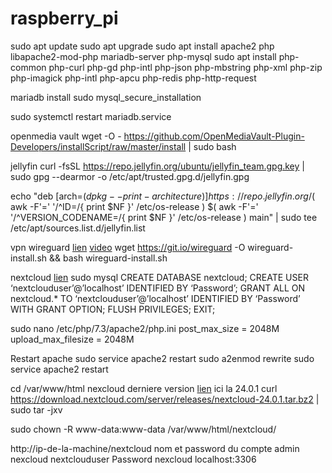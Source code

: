 # raspberry_pi

sudo apt update
sudo apt upgrade
sudo apt install apache2 php libapache2-mod-php mariadb-server php-mysql
sudo apt install  php-common php-curl php-gd php-intl php-json php-mbstring php-xml php-zip php-imagick php-intl php-apcu php-redis php-http-request

mariadb install
sudo mysql_secure_installation

sudo systemctl restart mariadb.service
    
openmedia vault
 wget -O - https://github.com/OpenMediaVault-Plugin-Developers/installScript/raw/master/install | sudo bash
 
 jellyfin
  curl -fsSL https://repo.jellyfin.org/ubuntu/jellyfin_team.gpg.key | sudo gpg --dearmor -o /etc/apt/trusted.gpg.d/jellyfin.gpg
  
  echo "deb [arch=$( dpkg --print-architecture )] https://repo.jellyfin.org/$( awk -F'=' '/^ID=/{ print $NF }' /etc/os-release ) $( awk -F'=' '/^VERSION_CODENAME=/{ print $NF }' /etc/os-release ) main" | sudo tee /etc/apt/sources.list.d/jellyfin.list
  
  vpn wireguard <a href="https://github.com/Nyr/wireguard-install">lien</a> <a href="https://youtu.be/rtUl7BfCNMY">video</a>
  wget https://git.io/wireguard -O wireguard-install.sh && bash wireguard-install.sh
  
  nextcloud <a href="https://medium.com/@loneauios/how-to-install-nextcloud-on-your-raspberry-pi-4-c20dfcbc45a7">lien</a> 
  sudo mysql
  CREATE DATABASE nextcloud;
  CREATE USER ‘nextclouduser’@’localhost’ IDENTIFIED BY ‘Password’;
  GRANT ALL ON nextcloud.* TO ‘nextclouduser’@’localhost’ IDENTIFIED BY ‘Password’ WITH GRANT OPTION;
  FLUSH PRIVILEGES;
  EXIT;
  
  sudo nano /etc/php/7.3/apache2/php.ini
  post_max_size = 2048M
  upload_max_filesize = 2048M
  
  Restart apache
  sudo service apache2 restart
  sudo a2enmod rewrite
  sudo service apache2 restart
  
  cd /var/www/html
  nexcloud derniere version <a href="https://download.nextcloud.com/server/releases/">lien</a> ici la 24.0.1
  curl https://download.nextcloud.com/server/releases/nextcloud-24.0.1.tar.bz2 | sudo tar -jxv
  
  sudo chown -R www-data:www-data /var/www/html/nextcloud/
  
  http://ip-de-la-machine/nextcloud
  nom et password du compte admin nexcloud
  nextclouduser
  Password
  nexcloud
  localhost:3306
  
